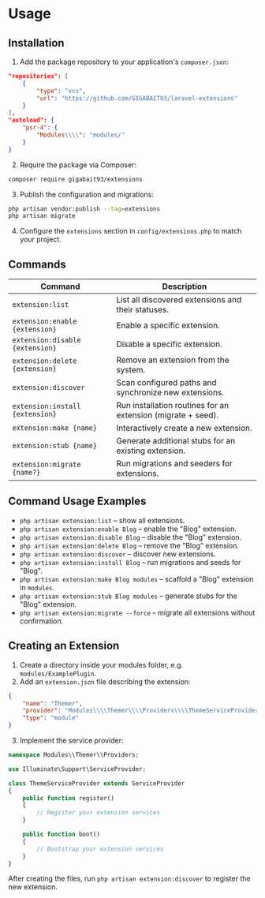 # Usage

## Installation

1. Add the package repository to your application's `composer.json`:

```json
"repositories": [
    {
        "type": "vcs",
        "url": "https://github.com/GIGABAIT93/laravel-extensions"
    }
],
"autoload": {
    "psr-4": {
        "Modules\\\\": "modules/"
    }
}
```

2. Require the package via Composer:

```bash
composer require gigabait93/extensions
```

3. Publish the configuration and migrations:

```bash
php artisan vendor:publish --tag=extensions
php artisan migrate
```

4. Configure the `extensions` section in `config/extensions.php` to match your project.

## Commands

| Command | Description |
|---------|-------------|
| `extension:list` | List all discovered extensions and their statuses. |
| `extension:enable {extension}` | Enable a specific extension. |
| `extension:disable {extension}` | Disable a specific extension. |
| `extension:delete {extension}` | Remove an extension from the system. |
| `extension:discover` | Scan configured paths and synchronize new extensions. |
| `extension:install {extension}` | Run installation routines for an extension (migrate + seed). |
| `extension:make {name}` | Interactively create a new extension. |
| `extension:stub {name}` | Generate additional stubs for an existing extension. |
| `extension:migrate {name?}` | Run migrations and seeders for extensions. |

## Command Usage Examples

- `php artisan extension:list` – show all extensions.
- `php artisan extension:enable Blog` – enable the "Blog" extension.
- `php artisan extension:disable Blog` – disable the "Blog" extension.
- `php artisan extension:delete Blog` – remove the "Blog" extension.
- `php artisan extension:discover` – discover new extensions.
- `php artisan extension:install Blog` – run migrations and seeds for "Blog".
- `php artisan extension:make Blog modules` – scaffold a "Blog" extension in `modules`.
- `php artisan extension:stub Blog modules` – generate stubs for the "Blog" extension.
- `php artisan extension:migrate --force` – migrate all extensions without confirmation.

## Creating an Extension

1. Create a directory inside your modules folder, e.g. `modules/ExamplePlugin`.
2. Add an `extension.json` file describing the extension:

```json
{
    "name": "Themer",
    "provider": "Modules\\\\Themer\\\\Providers\\\\ThemeServiceProvider",
    "type": "module"
}
```

3. Implement the service provider:

```php
namespace Modules\\Themer\\Providers;

use Illuminate\Support\ServiceProvider;

class ThemeServiceProvider extends ServiceProvider
{
    public function register()
    {
        // Register your extension services
    }

    public function boot()
    {
        // Bootstrap your extension services
    }
}
```

After creating the files, run `php artisan extension:discover` to register the new extension.
